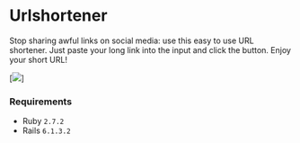 # Urlshortener
Stop sharing awful links on social media: use this easy to use URL shortener. Just paste your long link into the input and click the button. Enjoy your short URL!

[<img src="app/assets/shortly.png">]

### Requirements

* Ruby `2.7.2`
* Rails `6.1.3.2`
